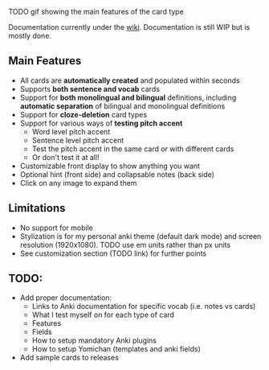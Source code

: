
TODO gif showing the main features of the card type

Documentation currently under the [wiki](https://github.com/Aquafina-water-bottle/jp-mining-note/wiki).
Documentation is still WIP but is mostly done.

## Main Features
* All cards are **automatically created** and populated within seconds
* Supports **both sentence and vocab** cards
* Support for **both monolingual and bilingual** definitions,
   including **automatic separation** of bilingual and monolingual definitions
* Support for **cloze-deletion** card types
* Support for various ways of **testing pitch accent**
   * Word level pitch accent
   * Sentence level pitch accent
   * Test the pitch accent in the same card or with different cards
   * Or don't test it at all!
* Customizable front display to show anything you want
* Optional hint (front side) and collapsable notes (back side)
* Click on any image to expand them

## Limitations
* No support for mobile
* Stylization is for my personal anki theme (default dark mode) and screen resolution (1920x1080). TODO use em units rather than px units
* See customization section (TODO link) for further points


## TODO:
* Add proper documentation:
  * Links to Anki documentation for specific vocab (i.e. notes vs cards)
  * What I test myself on for each type of card
  * Features
  * Fields
  * How to setup mandatory Anki plugins
  * How to setup Yomichan (templates and anki fields)
* Add sample cards to releases



